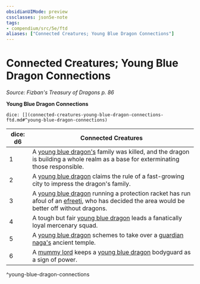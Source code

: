 ```yaml
---
obsidianUIMode: preview
cssclasses: json5e-note
tags:
- compendium/src/5e/ftd
aliases: ["Connected Creatures; Young Blue Dragon Connections"]
---
```

# Connected Creatures; Young Blue Dragon Connections
*Source: Fizban's Treasury of Dragons p. 86* 

**Young Blue Dragon Connections**

`dice: [](connected-creatures-young-blue-dragon-connections-ftd.md#^young-blue-dragon-connections)`

| dice: d6 | Connected Creatures |
|----------|---------------------|
| 1 | A [young blue dragon's](/3-Mechanics/CLI/bestiary/dragon/young-blue-dragon.md) family was killed, and the dragon is building a whole realm as a base for exterminating those responsible. |
| 2 | A [young blue dragon](/3-Mechanics/CLI/bestiary/dragon/young-blue-dragon.md) claims the rule of a fast-growing city to impress the dragon's family. |
| 3 | A [young blue dragon](/3-Mechanics/CLI/bestiary/dragon/young-blue-dragon.md) running a protection racket has run afoul of an [efreeti](/3-Mechanics/CLI/bestiary/elemental/efreeti.md), who has decided the area would be better off without dragons. |
| 4 | A tough but fair [young blue dragon](/3-Mechanics/CLI/bestiary/dragon/young-blue-dragon.md) leads a fanatically loyal mercenary squad. |
| 5 | A [young blue dragon](/3-Mechanics/CLI/bestiary/dragon/young-blue-dragon.md) schemes to take over a [guardian naga's](/3-Mechanics/CLI/bestiary/monstrosity/guardian-naga.md) ancient temple. |
| 6 | A [mummy lord](/3-Mechanics/CLI/bestiary/undead/mummy-lord.md) keeps a [young blue dragon](/3-Mechanics/CLI/bestiary/dragon/young-blue-dragon.md) bodyguard as a sign of power. |
^young-blue-dragon-connections